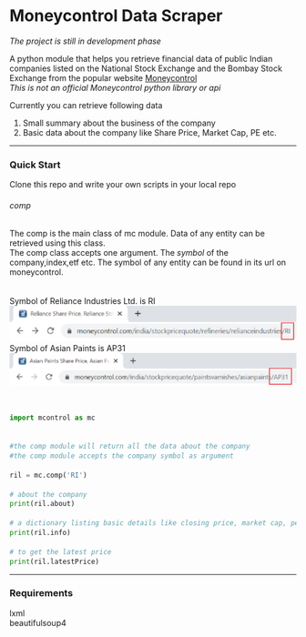 # Moneycontrol Data Scraper

*The project is still in development phase*

A python module that helps you retrieve financial data of public Indian companies listed on the National Stock Exchange and the Bombay Stock Exchange from the popular website [Moneycontrol](https://www.moneycontrol.com/)</br>
*This is not an official Moneycontrol python library or api*

Currently you can retrieve following data
1. Small summary about the business of the company
2. Basic data about the company like Share Price, Market Cap, PE etc.
___
### Quick Start
Clone this repo and write your own scripts in your local repo
###### comp
The comp is the main class of mc module. Data of any entity can be retrieved using this class.</br>
The comp class accepts one argument. The *symbol* of the company,index,etf etc. The symbol of any entity can be found in its url on moneycontrol.<br><br>
<br>Symbol of Reliance Industries Ltd. is RI
![Symbol of Reliance](image/relurl.png)
Symbol of Asian Paints is AP31
![Symbol of Asian Paints](image/aiurl.png)

<br>

```python
import mcontrol as mc


#the comp module will return all the data about the company
#the comp module accepts the company symbol as argument

ril = mc.comp('RI')

# about the company
print(ril.about)

# a dictionary listing basic details like closing price, market cap, pe etc
print(ril.info)

# to get the latest price
print(ril.latestPrice)
```

___

### Requirements
lxml</br>
beautifulsoup4
